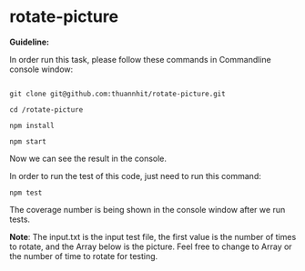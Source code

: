 # rotate-picture

**Guideline:** 

In order run this task, please follow these commands in Commandline console window:

```

git clone git@github.com:thuannhit/rotate-picture.git

cd /rotate-picture

npm install

npm start

```

Now we can see the result in the console.

In order to run the test of this code, just need to run this command:

```
npm test
```
The coverage number is being shown in the console window after we run tests.

**Note**: The input.txt is the input test file, the first value is the number of times to rotate, and the Array below is the picture. Feel free to change to Array or the number of time to rotate for testing.
